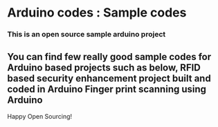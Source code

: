 # Arduino codes : Sample codes
### This is an open source sample arduino project 
You can find few really good sample codes for Arduino based projects such as below,
RFID based security enhancement project built and coded in Arduino
Finger print scanning using Arduino
------------------

Happy Open Sourcing!
